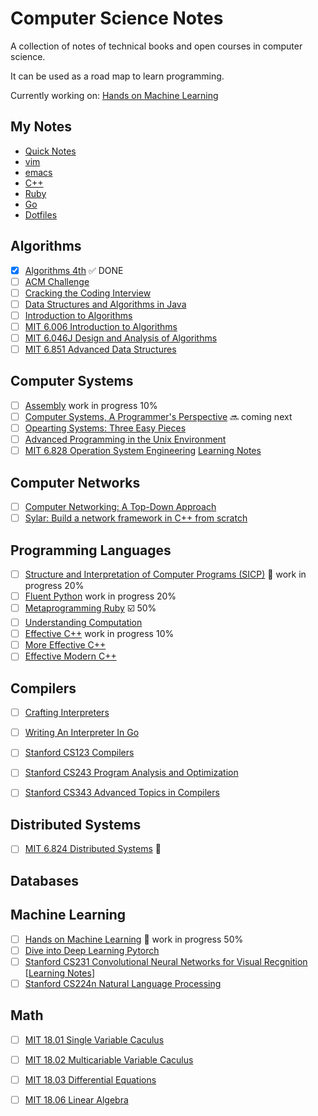 # Computer Science Notes

A collection of notes of technical books and open courses in computer science. 

It can be used as a road map to learn programming.

Currently working on: [Hands on Machine Learning](https://github.com/alfmunny/Hands-On-Machine-Learning/)

## My Notes

- [Quick Notes](./Notes/quick-notes.md)
- [vim](./Notes/vim-cheatsheet.md)
- [emacs](./Notes/emacs.md)
- [C++](./Notes/C++.md)
- [Ruby](./Notes/ruby-cheatsheet.md)
- [Go](./Notes/go-cheatsheet.md)
- [Dotfiles](./Notes/dotfiles-cheatsheet.md)

## Algorithms

- [X] [Algorithms 4th](algorithms-4th) :white_check_mark: DONE
- [ ] [ACM Challenge](acm-challenge)
- [ ] [Cracking the Coding Interview](cracking-the-coding-interview)
- [ ] [Data Structures and Algorithms in Java](data-structures-and-algorithms-in-java)
- [ ] [Introduction to Algorithms](Introduction-to-Algorithms)
- [ ] [MIT 6.006 Introduction to Algorithms](https://courses.csail.mit.edu/6.006/fall11/notes.shtml)
- [ ] [MIT 6.046J Design and Analysis of Algorithms](https://ocw.mit.edu/courses/electrical-engineering-and-computer-science/6-046j-design-and-analysis-of-algorithms-spring-2015/)
- [ ] [MIT 6.851 Advanced Data Structures](https://courses.csail.mit.edu/6.851/)

## Computer Systems

- [ ] [Assembly](./assembly) work in progress 10%
- [ ] [Computer Systems, A Programmer's Perspective](./computer-systems) :soon: coming next
- [ ] [Opearting Systems: Three Easy Pieces](./Operating-Systems-Three-Easy-Steps)
- [ ] [Advanced Programming in the Unix Environment](./APUE)
- [ ] [MIT 6.828 Operation System Engineering](https://pdos.csail.mit.edu/6.828/) [Learning Notes](https://github.com/alfmunny/MIT6.828-Operation-System-Engineering)

## Computer Networks

- [ ] [Computer Networking: A Top-Down Approach](./Computer-Networking-A-Top-Down-Approach)
- [ ] [Sylar: Build a network framework in C++ from scratch](https://github.com/alfmunny/wille)

## Programming Languages

- [ ] [Structure and Interpretation of Computer Programs (SICP)](./structure-and-interpretation-of-computer-programs) :construction: work in progress 20%
- [ ] [Fluent Python](./fluent-python) work in progress 20%
- [ ] [Metaprogramming Ruby](https://github.com/alfmunny/notes-metaprogramming-ruby) :ballot_box_with_check: 50%
- [ ] [Understanding Computation](./Understanding-Computation)
- [ ] [Effective C++](./effective-c++) work in progress 10%
- [ ] [More Effective C++](./more-effective-c++)
- [ ] [Effective Modern C++](./effective-modern-c++)

## Compilers

- [ ] [Crafting Interpreters](./Crafting-Interpreters)
- [ ] [Writing An Interpreter In Go](./Writing-An-Interpreter-In-Go)
- [ ] [Stanford CS123 Compilers](http://web.stanford.edu/class/cs143/)
- [ ] [Stanford CS243 Program Analysis and Optimization](http://web.stanford.edu/class/cs243/) 
- [ ] [Stanford CS343 Advanced Topics in Compilers](http://web.stanford.edu/class/cs343/)


## Distributed Systems
- [ ] [MIT 6.824 Distributed Systems](https://github.com/alfmunny/MIT6.824-Distributed-Systems) :construction:

## Databases

## Machine Learning

- [ ] [Hands on Machine Learning](https://github.com/alfmunny/Hands-On-Machine-Learning/) :construction: work in progress 50%
- [ ] [Dive into Deep Learning Pytorch](https://github.com/alfmunny/DiveIntoDLPyTorch/)
- [ ] [Stanford CS231 Convolutional Neural Networks for Visual Recgnition](http://cs231n.stanford.edu/) [[Learning Notes](https://github.com/alfmunny/CS231n-CNN)]
- [ ] [Stanford CS224n Natural Language Processing](http://web.stanford.edu/class/cs224n)

## Math
- [ ] [MIT 18.01 Single Variable Caculus](https://ocw.mit.edu/courses/mathematics/18-01-single-variable-calculus-fall-2006/)
- [ ] [MIT 18.02 Multicariable Variable Caculus](https://ocw.mit.edu/courses/mathematics/18-02-multivariable-calculus-fall-2007/)
- [ ] [MIT 18.03 Differential Equations](https://ocw.mit.edu/courses/mathematics/18-03-differential-equations-spring-2010/)
- [ ] [MIT 18.06 Linear Algebra](https://ocw.mit.edu/courses/mathematics/18-06-linear-algebra-spring-2010/)

